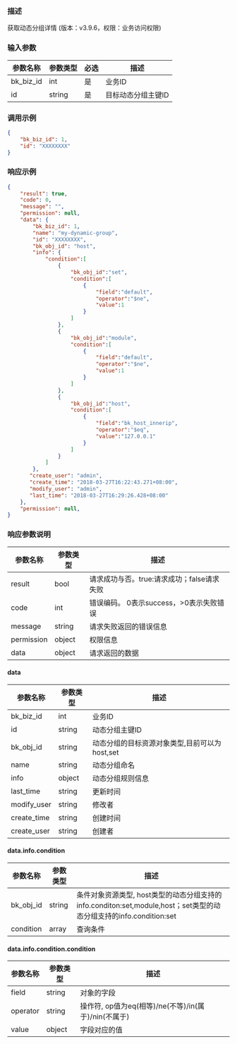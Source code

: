 ### 描述

获取动态分组详情 (版本：v3.9.6，权限：业务访问权限)

### 输入参数

| 参数名称      | 参数类型   | 必选 | 描述         |
|-----------|--------|----|------------|
| bk_biz_id | int    | 是  | 业务ID       |
| id        | string | 是  | 目标动态分组主键ID |

### 调用示例

```json
{
    "bk_biz_id": 1,
    "id": "XXXXXXXX"
}
```

### 响应示例

```json
{
    "result": true,
    "code": 0,
    "message": "",
    "permission": null,
    "data": {
    	"bk_biz_id": 1,
    	"name": "my-dynamic-group",
    	"id": "XXXXXXXX",
    	"bk_obj_id": "host",
    	"info": {
    		"condition":[
    			{
    				"bk_obj_id":"set",
    				"condition":[
    					{
    						"field":"default",
    						"operator":"$ne",
    						"value":1
    					}
    				]
    			},
    			{
    				"bk_obj_id":"module",
    				"condition":[
    					{
    						"field":"default",
    						"operator":"$ne",
    						"value":1
    					}
    				]
    			},
    			{
    				"bk_obj_id":"host",
    				"condition":[
    					{
    						"field":"bk_host_innerip",
    						"operator":"$eq",
    						"value":"127.0.0.1"
    					}
    				]
    			}
    		]
    	},
       "create_user": "admin",
       "create_time": "2018-03-27T16:22:43.271+08:00",
       "modify_user": "admin",
       "last_time": "2018-03-27T16:29:26.428+08:00"
    },
    "permission": null,
}
```

### 响应参数说明

| 参数名称       | 参数类型   | 描述                         |
|------------|--------|----------------------------|
| result     | bool   | 请求成功与否。true:请求成功；false请求失败 |
| code       | int    | 错误编码。 0表示success，>0表示失败错误  |
| message    | string | 请求失败返回的错误信息                |
| permission | object | 权限信息                       |
| data       | object | 请求返回的数据                    |

#### data

| 参数名称        | 参数类型   | 描述                          |
|-------------|--------|-----------------------------|
| bk_biz_id   | int    | 业务ID                        |
| id          | string | 动态分组主键ID                    |
| bk_obj_id   | string | 动态分组的目标资源对象类型,目前可以为host,set |
| name        | string | 动态分组命名                      |
| info        | object | 动态分组规则信息                    |
| last_time   | string | 更新时间                        |
| modify_user | string | 修改者                         |
| create_time | string | 创建时间                        |
| create_user | string | 创建者                         |

#### data.info.condition

| 参数名称      | 参数类型   | 描述                                                                                    |
|-----------|--------|---------------------------------------------------------------------------------------|
| bk_obj_id | string | 条件对象资源类型, host类型的动态分组支持的info.conditon:set,module,host；set类型的动态分组支持的info.condition:set |
| condition | array  | 查询条件                                                                                  |

#### data.info.condition.condition

| 参数名称     | 参数类型   | 描述                                     |
|----------|--------|----------------------------------------|
| field    | string | 对象的字段                                  |
| operator | string | 操作符, op值为eq(相等)/ne(不等)/in(属于)/nin(不属于) |
| value    | object | 字段对应的值                                 |
